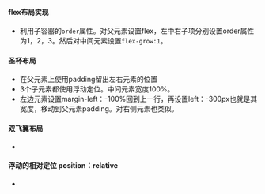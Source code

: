 #### flex布局实现
  * 利用子容器的`order`属性。对父元素设置flex，左中右子项分别设置order属性为1，2，3。然后对中间元素设置`flex-grow:1`。

#### 圣杯布局
  * 在父元素上使用padding留出左右元素的位置
  * 3个子元素都使用浮动定位。中间元素宽度100%。
  * 左边元素设置margin-left：-100%回到上一行，再设置left：-300px也就是其宽度，移动到父元素padding。对右侧元素也类似。

#### 双飞翼布局
  * 

#### 浮动的相对定位 position：relative
  * 
